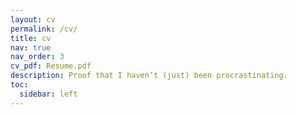 ```yaml
---
layout: cv
permalink: /cv/
title: cv
nav: true
nav_order: 3
cv_pdf: Resume.pdf
description: Proof that I haven’t (just) been procrastinating.
toc:
  sidebar: left
---
```

